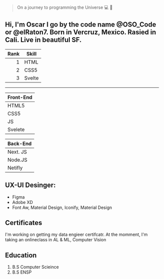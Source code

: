 
> On a journey to programming the Universe :computer: :rocket:

## Hi, I'm Oscar I go by the code name @OSO_Code or @elRaton7. Born in Vercruz, Mexico. Rasied in Cali. Live in beautiful SF.

| Rank | Skill |
|-----:|-----------|
|     1| HTML      |
|     2| CSS5      |
|     3| Svelte    |

---


| Front-End| 
| :---    |   
| HTML5   |
| CSS5    | 
| JS      |
| Svelete |

| Back-End|
|:---     |
| Next. JS|
| Node.JS |
| Netifly |

## UX-UI Desinger:
- Figma
- Adobe XD
- Font Aw, Material Design, Iconify, Material Design


## Certificates
I'm working on getting my data engieer certifcatr.
At the momment, I'm taking an onlineclass in AL & ML, Computer Vision


## Education
1. B.S Computer Scieince
2. B.S ENSP


